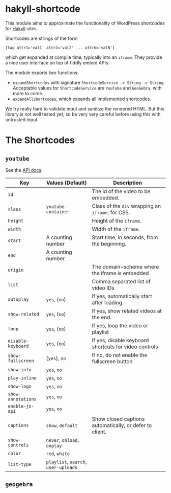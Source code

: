 # hakyll-shortcode

This module aims to approximate the functionality of WordPress shortcodes for [Hakyll](https://jaspervdj.be/hakyll/) sites.

Shortcodes are strings of the form

``[tag attr1='val1' attr2='val2' ... attrN='valN']``

which get expanded at compile time, typically into an ``iframe``. They provide a nice user interface on top of fiddly embed APIs.

The module exports two functions:

* ``expandShortcodes`` with signature ``ShortcodeService -> String -> String``. Acceptable values for ``ShortcodeService`` are ``YouTube`` and ``GeoGebra``, with more to come.
* ``expandAllShortcodes``, which expands all implemented shortcodes.

We try really hard to validate input and sanitize the rendered HTML. But this library is not well tested yet, so be very very careful before using this with untrusted input.

# The Shortcodes

## ``youtube``

See the [API docs](https://developers.google.com/youtube/player_parameters).

| Key                  | Values (Default)      | Description
| ----------------     | --------------------- | -----------
| ``id``               |                       | The id of the video to be embedded.
| ``class``            | ``youtube-container`` | Class of the ``div`` wrapping an ``iframe``; for CSS.
| ``height``           |                       | Height of the ``iframe``.
| ``width``            |                       | Width of the ``iframe``.
| ``start``            | A counting number     | Start time, in seconds, from the beginning.
| ``end``              | A counting number     | 
| ``origin``           |                       | The domain+scheme where the iframe is embedded
| ``list``             |                       | Comma separated list of video IDs
| ``autoplay``         | ``yes``, (``no``)     | If yes, automatically start after loading.
| ``show-related``     | ``yes``, (``no``)     | If yes, show related videos at the end.
| ``loop``             | ``yes``, (``no``)     | If yes, loop the video or playlist
| ``disable-keyboard`` | ``yes``, (``no``)     | If yes, disable keyboard shortcuts for video controls
| ``show-fullscreen``  | (``yes``), ``no``     | If no, do not enable the fullscreen button
| ``show-info``        | ``yes``, ``no``       |
| ``play-inline``      | ``yes``, ``no``       |
| ``show-logo``        | ``yes``, ``no``       |
| ``show-annotations`` | ``yes``, ``no``       |
| ``enable-js-api``    | ``yes``, ``no``       |
| ``captions``         | ``show``, ``default`` | Show closed captions automatically, or defer to client.
| ``show-controls``    | ``never``, ``onload``, ``onplay`` |
| ``color``            | ``red``, ``white``    |
| ``list-type``        | ``playlist``, ``search``, ``user-uploads`` |


## ``geogebra``



